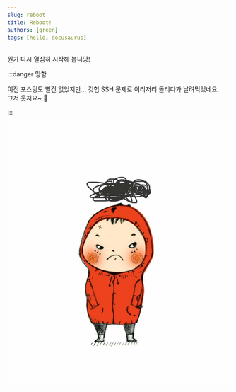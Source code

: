 ```yaml
---
slug: reboot
title: Reboot!
authors: [green]
tags: [hello, docusaurus]
---
```


뭔가 다시 열심히 시작해 봅니당!

:::danger 망함

이전 포스팅도 별건 없었지만... 깃헙 SSH 문제로 이리저리 돌리다가 날려먹었네요.  
그저 웃지요~ 🤤

:::

![reboot](./mishmash.jpeg)
